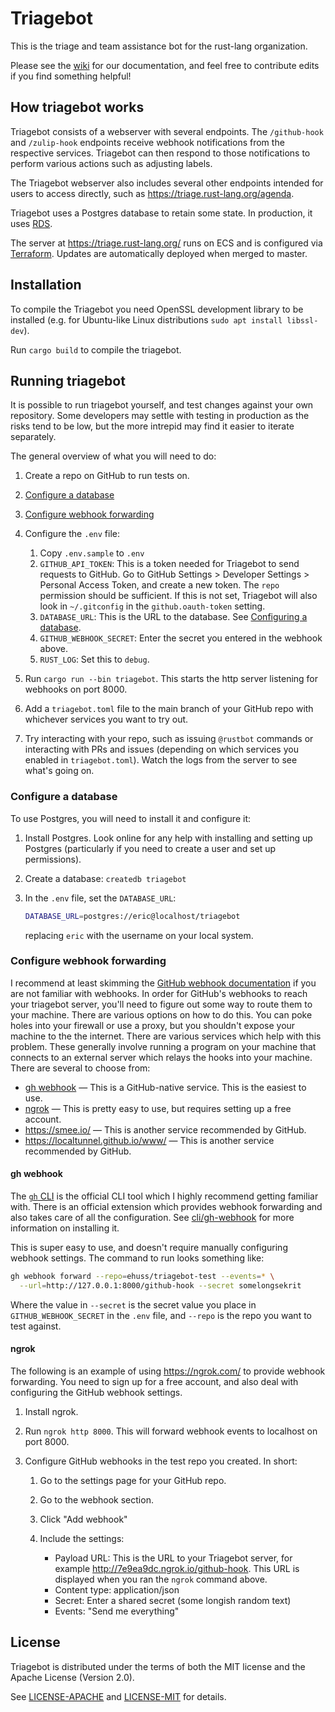 # Triagebot

This is the triage and team assistance bot for the rust-lang organization.

Please see the [wiki] for our documentation, and feel free to contribute edits
if you find something helpful!

[wiki]: https://github.com/rust-lang/triagebot/wiki

## How triagebot works

Triagebot consists of a webserver with several endpoints.
The `/github-hook` and `/zulip-hook` endpoints receive webhook notifications from the respective services.
Triagebot can then respond to those notifications to perform various actions such as adjusting labels.

The Triagebot webserver also includes several other endpoints intended for users to access directly, such as https://triage.rust-lang.org/agenda.

Triagebot uses a Postgres database to retain some state.
In production, it uses [RDS](https://aws.amazon.com/rds/).

The server at https://triage.rust-lang.org/ runs on ECS and is configured via [Terraform](https://github.com/rust-lang/simpleinfra/blob/master/terraform/shared/services/triagebot/main.tf#L8).
Updates are automatically deployed when merged to master.

## Installation

To compile the Triagebot you need OpenSSL development library to be installed (e.g. for Ubuntu-like Linux distributions `sudo apt install libssl-dev`).

Run `cargo build` to compile the triagebot.

## Running triagebot

It is possible to run triagebot yourself, and test changes against your own repository.
Some developers may settle with testing in production as the risks tend to be low, but the more intrepid may find it easier to iterate separately.

The general overview of what you will need to do:

1. Create a repo on GitHub to run tests on.
2. [Configure a database](#configure-a-database)
3. [Configure webhook forwarding](#configure-webhook-forwarding)
4. Configure the `.env` file:

   1. Copy `.env.sample` to `.env`
   2. `GITHUB_API_TOKEN`: This is a token needed for Triagebot to send requests to GitHub. Go to GitHub Settings > Developer Settings > Personal Access Token, and create a new token. The `repo` permission should be sufficient.
      If this is not set, Triagebot will also look in `~/.gitconfig` in the `github.oauth-token` setting.
   3. `DATABASE_URL`: This is the URL to the database. See [Configuring a database](#configuring-a-database).
   4. `GITHUB_WEBHOOK_SECRET`: Enter the secret you entered in the webhook above.
   5. `RUST_LOG`: Set this to `debug`.

5. Run `cargo run --bin triagebot`. This starts the http server listening for webhooks on port 8000.
6. Add a `triagebot.toml` file to the main branch of your GitHub repo with whichever services you want to try out.
7. Try interacting with your repo, such as issuing `@rustbot` commands or interacting with PRs and issues (depending on which services you enabled in `triagebot.toml`). Watch the logs from the server to see what's going on.

### Configure a database

To use Postgres, you will need to install it and configure it:

1. Install Postgres. Look online for any help with installing and setting up Postgres (particularly if you need to create a user and set up permissions).
2. Create a database: `createdb triagebot`
3. In the `.env` file, set the `DATABASE_URL`:

   ```sh
   DATABASE_URL=postgres://eric@localhost/triagebot
   ```

   replacing `eric` with the username on your local system.

### Configure webhook forwarding

I recommend at least skimming the [GitHub webhook documentation](https://docs.github.com/en/developers/webhooks-and-events/webhooks/about-webhooks) if you are not familiar with webhooks.
In order for GitHub's webhooks to reach your triagebot server, you'll need to figure out some way to route them to your machine.
There are various options on how to do this.
You can poke holes into your firewall or use a proxy, but you shouldn't expose your machine to the the internet.
There are various services which help with this problem.
These generally involve running a program on your machine that connects to an external server which relays the hooks into your machine.
There are several to choose from:

* [gh webhook](#gh-webhook) — This is a GitHub-native service. This is the easiest to use.
* [ngrok](#ngrok) — This is pretty easy to use, but requires setting up a free account.
* <https://smee.io/> — This is another service recommended by GitHub.
* <https://localtunnel.github.io/www/> — This is another service recommended by GitHub.

#### gh webhook

The [`gh` CLI](https://github.com/cli/cli) is the official CLI tool which I highly recommend getting familiar with.
There is an official extension which provides webhook forwarding and also takes care of all the configuration.
See [cli/gh-webhook](https://docs.github.com/en/developers/webhooks-and-events/webhooks/receiving-webhooks-with-the-github-cli) for more information on installing it.

This is super easy to use, and doesn't require manually configuring webhook settings.
The command to run looks something like:

```sh
gh webhook forward --repo=ehuss/triagebot-test --events=* \
  --url=http://127.0.0.1:8000/github-hook --secret somelongsekrit
```

Where the value in `--secret` is the secret value you place in `GITHUB_WEBHOOK_SECRET` in the `.env` file, and `--repo` is the repo you want to test against.

#### ngrok

The following is an example of using <https://ngrok.com/> to provide webhook forwarding.
You need to sign up for a free account, and also deal with configuring the GitHub webhook settings.

1. Install ngrok.
2. Run `ngrok http 8000`. This will forward webhook events to localhost on port 8000.
3. Configure GitHub webhooks in the test repo you created.
   In short:

   1. Go to the settings page for your GitHub repo.
   2. Go to the webhook section.
   3. Click "Add webhook"
   4. Include the settings:

      * Payload URL: This is the URL to your Triagebot server, for example http://7e9ea9dc.ngrok.io/github-hook. This URL is displayed when you ran the `ngrok` command above.
      * Content type: application/json
      * Secret: Enter a shared secret (some longish random text)
      * Events: "Send me everything"

## License

Triagebot is distributed under the terms of both the MIT license and the
Apache License (Version 2.0).

See [LICENSE-APACHE](LICENSE-APACHE) and [LICENSE-MIT](LICENSE-MIT) for details.
